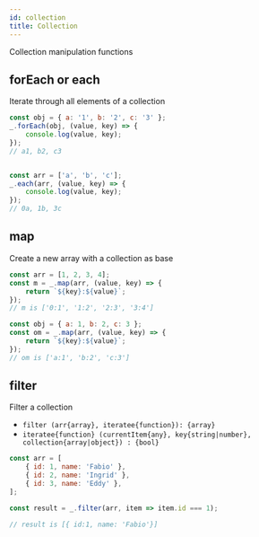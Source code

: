 ```yaml
---
id: collection
title: Collection
---
```


Collection manipulation functions

## forEach or each

Iterate through all elements of a collection

```js
const obj = { a: '1', b: '2', c: '3' };
_.forEach(obj, (value, key) => {
    console.log(value, key);
});
// a1, b2, c3


const arr = ['a', 'b', 'c'];
_.each(arr, (value, key) => {
    console.log(value, key);
});
// 0a, 1b, 3c
```

## map

Create a new array with a collection as base

```js
const arr = [1, 2, 3, 4];
const m = _.map(arr, (value, key) => {
    return `${key}:${value}`;
});
// m is ['0:1', '1:2', '2:3', '3:4']

const obj = { a: 1, b: 2, c: 3 };
const om = _.map(arr, (value, key) => {
    return `${key}:${value}`;
});
// om is ['a:1', 'b:2', 'c:3']
```

## filter

Filter a collection

 - `filter (arr{array}, iteratee{function}): {array}`
 - `iteratee{function} (currentItem{any}, key{string|number}, collection{array|object}) : {bool}`

```js
const arr = [
    { id: 1, name: 'Fabio' },
    { id: 2, name: 'Ingrid' },
    { id: 3, name: 'Eddy' },
];

const result = _.filter(arr, item => item.id === 1);

// result is [{ id:1, name: 'Fabio'}]
```
